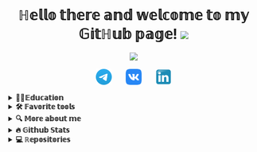 <h1 align="center">ℍ𝕖𝕝𝕝𝕠 𝕥𝕙𝕖𝕣𝕖 𝕒𝕟𝕕 𝕨𝕖𝕝𝕔𝕠𝕞𝕖 𝕥𝕠 𝕞𝕪 𝔾𝕚𝕥ℍ𝕦𝕓 𝕡𝕒𝕘𝕖!
<img src="https://github.com/blackcater/blackcater/raw/main/images/Hi.gif" height="32"/></h1>

<!-- Typing SVG by DenverCoder1 - https://github.com/DenverCoder1/readme-typing-svg -->
<p align="center">
  <a href="https://github.com/DenverCoder1/readme-typing-svg"><img src="https://readme-typing-svg.herokuapp.com/?lines=𝕄𝕪+𝕟𝕒𝕞𝕖+𝕚𝕤+𝕊𝕖𝕣𝕘𝕖𝕚;𝕀+𝕒𝕞+𝕔𝕦𝕣𝕣𝕖𝕟𝕥𝕝𝕪+𝕨𝕠𝕣𝕜𝕚𝕟𝕘+𝕒𝕤+𝕒+ℚ𝔸+𝕖𝕟𝕘𝕚𝕟𝕖𝕖𝕣;𝔸𝕟𝕕+𝕀+𝕒𝕞+𝕒𝕝𝕨𝕒𝕪𝕤+𝕝𝕖𝕒𝕣𝕟𝕚𝕟𝕘+𝕟𝕖𝕨+𝕥𝕙𝕚𝕟𝕘𝕤;ℕ𝕚𝕔𝕖+𝕥𝕠+𝕞𝕖𝕖𝕥+𝕪𝕠𝕦!&font=Fira%20Code&center=true&width=500&height=50&color=61dafb&vCenter=true&size=22"></a>
</p>

<!-- Social icons section -->
<p align="center">
  <a href="https://t.me/SergeevSS90"><img width="32px" alt="Telegram" title="Telegram" src="images/logo/Telegram.svg"/></a>
  &#8287;&#8287;&#8287;&#8287;&#8287;
  <a href="https://vk.com/id3951525"><img width="32px" alt="VK" title="VK" src="images/logo/vk.svg"/></a>
  &#8287;&#8287;&#8287;&#8287;&#8287;
  <a href="https://www.linkedin.com/in/sergeevss90/"><img width="32px" alt="Linkedin" title="Linkedin" src="images/logo/Linkedin_icon.svg"/></a>
</p>
<!-- Education section -->
<details>	
  <summary><b>🧑‍🎓𝔼𝕕𝕦𝕔𝕒𝕥𝕚𝕠𝕟</b></summary>

</details>
<!-- Tools section -->
<details>	
  <summary><b>🛠️ 𝔽𝕒𝕧𝕠𝕣𝕚𝕥𝕖 𝕥𝕠𝕠𝕝𝕤</b></summary>

</details>
<!-- Additional info section -->
<details>	
  <summary><b>🔍 𝕄𝕠𝕣𝕖 𝕒𝕓𝕠𝕦𝕥 𝕞𝕖</b></summary>

</details>
<!-- Github Stats section -->
<details>	
  <summary><b>🔥 𝔾𝕚𝕥𝕙𝕦𝕓 𝕊𝕥𝕒𝕥𝕤</b></summary>

  <br>
<p align=center>
  <div align=center>
    <a href="https://github.com/denvercoder1/github-readme-streak-stats" title="Go to Source">
      <img align="left" width=390 src="https://github-readme-streak-stats.herokuapp.com/?user=SergeevSergeiS&theme=react&border=61dafb&hide_border=true" alt="SergeevSergeiS" />
    </a>
    <a href="https://github.com/anuraghazra/github-readme-stats" title="Go to Source">
      <img align="right" width=390 src="https://github-readme-stats.vercel.app/api?username=SergeevSergeiS&show_icons=true&theme=react&border_color=61dafb&hide_border=true" />
    </a>
  </div>
  <br><br><br><br><br><br><br><br><br>
  <div align=center>
    <a href="https://github.com/anuraghazra/github-readme-stats">
      <img width=325 align="center" src="https://github-readme-stats.vercel.app/api/top-langs/?username=SergeevSergeiS&title_color=61dafb&text_color=ffffff&icon_color=61dafb&bg_color=20232a&langs_count=8&layout=compact&border_color=61dafb&hide_border=true" />
    </a>
  </div>
  <br>
  <img src="https://activity-graph.herokuapp.com/graph?username=SergeevSergeiS&theme=react-dark&bg_color=20232a&hide_border=true" width="100%"/>
</p>
</details>
<!-- Repos section -->
<details>	
  <summary><b>💻 ℝ𝕖𝕡𝕠𝕤𝕚𝕥𝕠𝕣𝕚𝕖𝕤</b></summary>

</details>

